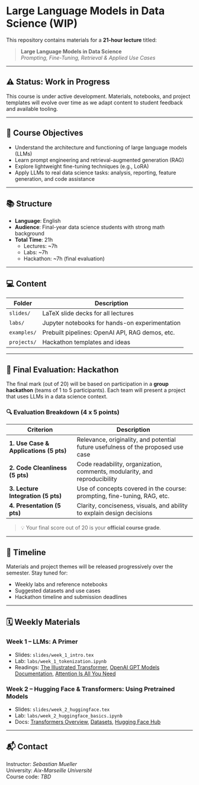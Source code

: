 # Large Language Models in Data Science (WIP)

This repository contains materials for a **21-hour lecture** titled:

> **Large Language Models in Data Science**  
> *Prompting, Fine-Tuning, Retrieval & Applied Use Cases*

---

## ⚠️ Status: Work in Progress

This course is under active development. Materials, notebooks, and project templates will evolve over time as we adapt content to student feedback and available tooling.

---

## 🎯 Course Objectives

- Understand the architecture and functioning of large language models (LLMs)
- Learn prompt engineering and retrieval-augmented generation (RAG)
- Explore lightweight fine-tuning techniques (e.g., LoRA)
- Apply LLMs to real data science tasks: analysis, reporting, feature generation, and code assistance

---

## 📚 Structure

- **Language**: English  
- **Audience**: Final-year data science students with strong math background  
- **Total Time**: 21h  
  - Lectures: ~7h  
  - Labs: ~7h  
  - Hackathon: ~7h (final evaluation)

---

## 💻 Content

| Folder | Description |
|--------|-------------|
| `slides/` | LaTeX slide decks for all lectures |
| `labs/` | Jupyter notebooks for hands-on experimentation |
| `examples/` | Prebuilt pipelines: OpenAI API, RAG demos, etc. |
| `projects/` | Hackathon templates and ideas |

---

## 🧪 Final Evaluation: Hackathon

The final mark (out of 20) will be based on participation in a **group hackathon** (teams of 1 to 5 participants). Each team will present a project that uses LLMs in a data science context.

### 🔍 Evaluation Breakdown (4 x 5 points)

| Criterion | Description |
|----------|-------------|
| **1. Use Case & Applications (5 pts)** | Relevance, originality, and potential future usefulness of the proposed use case |
| **2. Code Cleanliness (5 pts)** | Code readability, organization, comments, modularity, and reproducibility |
| **3. Lecture Integration (5 pts)** | Use of concepts covered in the course: prompting, fine-tuning, RAG, etc. |
| **4. Presentation (5 pts)** | Clarity, conciseness, visuals, and ability to explain design decisions |

> 💡 Your final score out of 20 is your **official course grade**.

---

## 📅 Timeline

Materials and project themes will be released progressively over the semester. Stay tuned for:
- Weekly labs and reference notebooks
- Suggested datasets and use cases
- Hackathon timeline and submission deadlines

---

## 🗓️ Weekly Materials

### Week 1 – LLMs: A Primer
- Slides: `slides/week_1_intro.tex`
- Lab: `labs/week_1_tokenization.ipynb`
- Readings: [The Illustrated Transformer](https://jalammar.github.io/illustrated-transformer/), [OpenAI GPT Models Documentation](https://platform.openai.com/docs/guides/gpt), [Attention Is All You Need](https://arxiv.org/abs/1706.03762)

### Week 2 – Hugging Face & Transformers: Using Pretrained Models
- Slides: `slides/week_2_huggingface.tex`
- Lab: `labs/week_2_huggingface_basics.ipynb`
- Docs: [Transformers Overview](https://huggingface.co/docs/transformers/en/index), [Datasets](https://huggingface.co/docs/datasets), [Hugging Face Hub](https://huggingface.co/docs/hub)



---

## 📬 Contact

Instructor: _Sebastian Mueller_  
University: _Aix-Marseille Université_  
Course code: _TBD_
